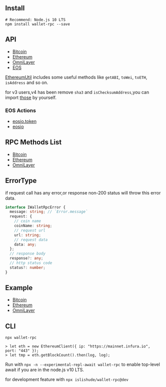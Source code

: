 ## Install

```shell
# Recommend: Node.js 10 LTS
npm install wallet-rpc --save
```

## API

- [Bitcoin](./types/bitcoin/rpc.d.ts)
- [Ethereum](./types/ethereum/rpc.d.ts)
- [OmniLayer](./types/omni/rpc.d.ts)
- [EOS](./types/eos/rpc.d.ts)

[EthereumUtil](./types/ethereum/util.d.ts) includes some useful methods like `getABI`, `toWei`, `toETH`, `isAddress` and so on.

for v3 users,v4 has been remove `sha3` and `isChecksumAddress`,you can import [those](./example/sha3.ts) by yourself.

### EOS Actions

- [eosio.token](https://github.com/isLishude/eos-actions-types/blob/master/eosio.token.d.ts)
- [eosio](https://github.com/isLishude/eos-actions-types/blob/master/eosio.d.ts)

## RPC Methods List

- [Bitcoin](./src/bitcoin/mtd.ts)
- [Ethereum](./src/ethereum/mtd.ts)
- [OmniLayer](./src/omni/mtd.ts)

## ErrorType

if request call has any error,or response non-200 status will throw this error data.

```typescript
interface IWalletRpcError {
  message: string; // `Error.message`
  request: {
    // coin name
    coinName: string;
    // request url
    url: string;
    // request data
    data: any;
  };
  // response body
  response?: any;
  // http status code
  status?: number;
}
```

## Example

- [Bitcoin](./example/bitcoin.ts)
- [Ethereum](./example/ethereum.ts)
- [OmniLayer](./example/omni.ts)

## CLI

```
npx wallet-rpc

> let eth = new EthereumClient({ ip: "https://mainnet.infura.io", port: "443" });
> let tmp = eth.getBlockCount().then(log, log);
```

Run with `npx -n --experimental-repl-await wallet-rpc` to enable top-level await if you are in the node.js v10 LTS.

for development feature with `npx islishude/wallet-rpc@dev`
